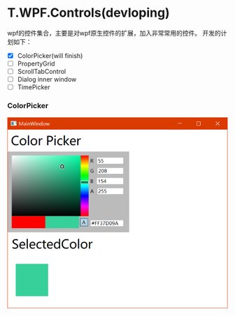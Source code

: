 # T.WPF.Controls(devloping)

wpf的控件集合，主要是对wpf原生控件的扩展，加入非常常用的控件。
开发的计划如下：

* [x] ColorPicker(will finish)
* [ ] PropertyGrid
* [ ] ScrollTabControl 
* [ ] Dialog inner window 
* [ ] TimePicker
 
 ### ColorPicker
![ColorPicker效果](docs/images/colorpicker.png)
